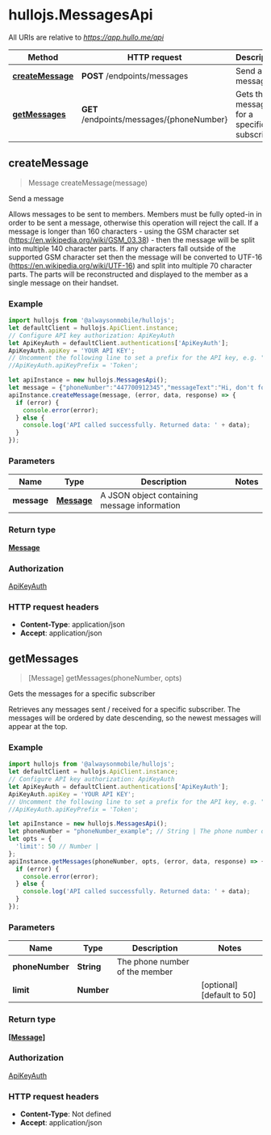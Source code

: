 # hullojs.MessagesApi

All URIs are relative to *https://app.hullo.me/api*

Method | HTTP request | Description
------------- | ------------- | -------------
[**createMessage**](MessagesApi.md#createMessage) | **POST** /endpoints/messages | Send a message
[**getMessages**](MessagesApi.md#getMessages) | **GET** /endpoints/messages/{phoneNumber} | Gets the messages for a specific subscriber



## createMessage

> Message createMessage(message)

Send a message

Allows messages to be sent to members. Members must be fully opted-in in order to be sent a message, otherwise this operation will reject the call. If a message is longer than 160 characters - using the GSM character set (https://en.wikipedia.org/wiki/GSM_03.38) - then the message will be split into multiple 140 character parts.  If any characters fall outside of the supported GSM character set then the message will be converted to UTF-16 (https://en.wikipedia.org/wiki/UTF-16) and split into multiple 70 character parts. The parts will be reconstructed and displayed to the member as a single message on their handset. 

### Example

```javascript
import hullojs from '@alwaysonmobile/hullojs';
let defaultClient = hullojs.ApiClient.instance;
// Configure API key authorization: ApiKeyAuth
let ApiKeyAuth = defaultClient.authentications['ApiKeyAuth'];
ApiKeyAuth.apiKey = 'YOUR API KEY';
// Uncomment the following line to set a prefix for the API key, e.g. "Token" (defaults to null)
//ApiKeyAuth.apiKeyPrefix = 'Token';

let apiInstance = new hullojs.MessagesApi();
let message = {"phoneNumber":"447700912345","messageText":"Hi, don't forget your appointment on Thursday at 11:00"}; // Message | A JSON object containing message information
apiInstance.createMessage(message, (error, data, response) => {
  if (error) {
    console.error(error);
  } else {
    console.log('API called successfully. Returned data: ' + data);
  }
});
```

### Parameters


Name | Type | Description  | Notes
------------- | ------------- | ------------- | -------------
 **message** | [**Message**](Message.md)| A JSON object containing message information | 

### Return type

[**Message**](Message.md)

### Authorization

[ApiKeyAuth](../README.md#ApiKeyAuth)

### HTTP request headers

- **Content-Type**: application/json
- **Accept**: application/json


## getMessages

> [Message] getMessages(phoneNumber, opts)

Gets the messages for a specific subscriber

Retrieves any messages sent / received for a specific subscriber. The messages will be ordered by date  descending, so the newest messages will appear at the top.

### Example

```javascript
import hullojs from '@alwaysonmobile/hullojs';
let defaultClient = hullojs.ApiClient.instance;
// Configure API key authorization: ApiKeyAuth
let ApiKeyAuth = defaultClient.authentications['ApiKeyAuth'];
ApiKeyAuth.apiKey = 'YOUR API KEY';
// Uncomment the following line to set a prefix for the API key, e.g. "Token" (defaults to null)
//ApiKeyAuth.apiKeyPrefix = 'Token';

let apiInstance = new hullojs.MessagesApi();
let phoneNumber = "phoneNumber_example"; // String | The phone number of the member
let opts = {
  'limit': 50 // Number | 
};
apiInstance.getMessages(phoneNumber, opts, (error, data, response) => {
  if (error) {
    console.error(error);
  } else {
    console.log('API called successfully. Returned data: ' + data);
  }
});
```

### Parameters


Name | Type | Description  | Notes
------------- | ------------- | ------------- | -------------
 **phoneNumber** | **String**| The phone number of the member | 
 **limit** | **Number**|  | [optional] [default to 50]

### Return type

[**[Message]**](Message.md)

### Authorization

[ApiKeyAuth](../README.md#ApiKeyAuth)

### HTTP request headers

- **Content-Type**: Not defined
- **Accept**: application/json


